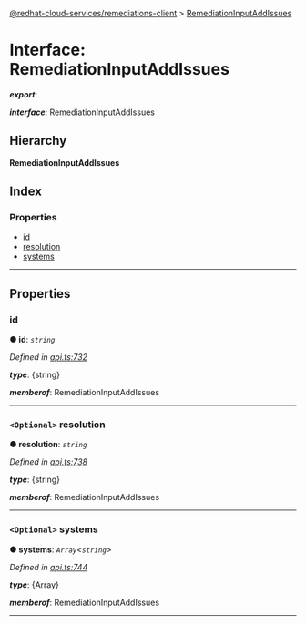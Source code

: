 [@redhat-cloud-services/remediations-client](../README.md) > [RemediationInputAddIssues](../interfaces/remediationinputaddissues.md)

# Interface: RemediationInputAddIssues

*__export__*: 

*__interface__*: RemediationInputAddIssues

## Hierarchy

**RemediationInputAddIssues**

## Index

### Properties

* [id](remediationinputaddissues.md#id)
* [resolution](remediationinputaddissues.md#resolution)
* [systems](remediationinputaddissues.md#systems)

---

## Properties

<a id="id"></a>

###  id

**● id**: *`string`*

*Defined in [api.ts:732](https://github.com/RedHatInsights/javascript-clients/blob/master/packages/remediations/api.ts#L732)*

*__type__*: {string}

*__memberof__*: RemediationInputAddIssues

___
<a id="resolution"></a>

### `<Optional>` resolution

**● resolution**: *`string`*

*Defined in [api.ts:738](https://github.com/RedHatInsights/javascript-clients/blob/master/packages/remediations/api.ts#L738)*

*__type__*: {string}

*__memberof__*: RemediationInputAddIssues

___
<a id="systems"></a>

### `<Optional>` systems

**● systems**: *`Array`<`string`>*

*Defined in [api.ts:744](https://github.com/RedHatInsights/javascript-clients/blob/master/packages/remediations/api.ts#L744)*

*__type__*: {Array}

*__memberof__*: RemediationInputAddIssues

___

